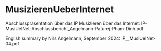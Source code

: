 # MusizierenUeberInternet
Abschlusspräsentation über das IP Musizieren über das Internet: IP-MusiUeINet-Abschlussbericht_Angelmann-Paturej-Pham-Dinh.pdf 

English summary by Nils Angelmann, September 2024: IP__MusiUeINet-04.pdf
